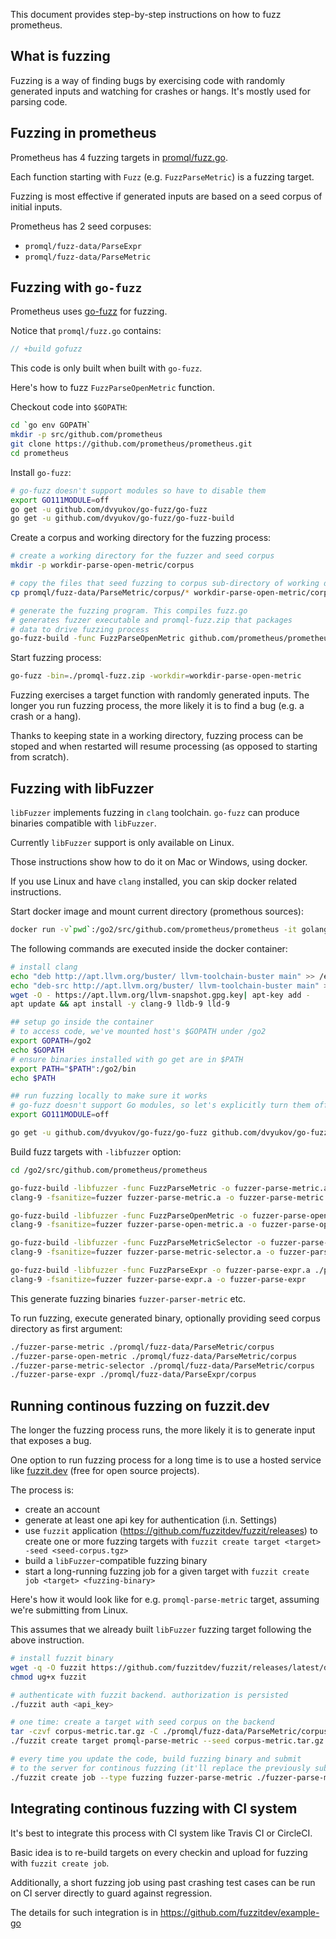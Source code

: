 This document provides step-by-step instructions on how to fuzz prometheus.

## What is fuzzing

Fuzzing is a way of finding bugs by exercising code with randomly generated inputs and watching for crashes or hangs. It's mostly used for parsing code.

## Fuzzing in prometheus

Prometheus has 4 fuzzing targets in [promql/fuzz.go](./promql/fuzz.go).

Each function starting with `Fuzz` (e.g. `FuzzParseMetric`) is a fuzzing target.

Fuzzing is most effective if generated inputs are based on a seed corpus of initial inputs.

Prometheus has 2 seed corpuses:

* `promql/fuzz-data/ParseExpr`
* `promql/fuzz-data/ParseMetric`

## Fuzzing with `go-fuzz`

Prometheus uses [go-fuzz](https://github.com/dvyukov/go-fuzz) for fuzzing.

Notice that `promql/fuzz.go` contains:

```go
// +build gofuzz
```

This code is only built when built with `go-fuzz`. 

Here's how to fuzz `FuzzParseOpenMetric` function.

Checkout code into `$GOPATH`:

```bash
cd `go env GOPATH`
mkdir -p src/github.com/prometheus
git clone https://github.com/prometheus/prometheus.git
cd prometheus
```

Install `go-fuzz`:

```bash
# go-fuzz doesn't support modules so have to disable them
export GO111MODULE=off
go get -u github.com/dvyukov/go-fuzz/go-fuzz
go get -u github.com/dvyukov/go-fuzz/go-fuzz-build
```

Create a corpus and working directory for the fuzzing process:

```bash
# create a working directory for the fuzzer and seed corpus
mkdir -p workdir-parse-open-metric/corpus

# copy the files that seed fuzzing to corpus sub-directory of working directory
cp promql/fuzz-data/ParseMetric/corpus/* workdir-parse-open-metric/corpus

# generate the fuzzing program. This compiles fuzz.go
# generates fuzzer executable and promql-fuzz.zip that packages
# data to drive fuzzing process
go-fuzz-build -func FuzzParseOpenMetric github.com/prometheus/prometheus/promql
```

Start fuzzing process:

```bash
go-fuzz -bin=./promql-fuzz.zip -workdir=workdir-parse-open-metric
```

Fuzzing exercises a target function with randomly generated inputs. The longer you run fuzzing process, the more likely it is to find a bug (e.g. a crash or a hang).

Thanks to keeping state in a working directory, fuzzing process can be stoped and when restarted will resume processing (as opposed to starting from scratch).

## Fuzzing with libFuzzer

`libFuzzer` implements fuzzing in `clang` toolchain. `go-fuzz` can produce binaries compatible with `libFuzzer`.

Currently `libFuzzer` support is only available on Linux.

Those instructions show how to do it on Mac or Windows, using docker.

If you use Linux and have `clang` installed, you can skip docker related instructions.

Start docker image and mount current directory (promethous sources):

```bash
docker run -v`pwd`:/go2/src/github.com/prometheus/prometheus -it golang:1.12.7-buster /bin/bash
```

The following commands are executed inside the docker container:

```bash
# install clang
echo "deb http://apt.llvm.org/buster/ llvm-toolchain-buster main" >> /etc/apt/sources.list
echo "deb-src http://apt.llvm.org/buster/ llvm-toolchain-buster main" >> /etc/apt/sources.list
wget -O - https://apt.llvm.org/llvm-snapshot.gpg.key| apt-key add -
apt update && apt install -y clang-9 lldb-9 lld-9

## setup go inside the container
# to access code, we've mounted host's $GOPATH under /go2
export GOPATH=/go2
echo $GOPATH
# ensure binaries installed with go get are in $PATH
export PATH="$PATH":/go2/bin
echo $PATH

## run fuzzing locally to make sure it works
# go-fuzz doesn't support Go modules, so let's explicitly turn them off
export GO111MODULE=off

go get -u github.com/dvyukov/go-fuzz/go-fuzz github.com/dvyukov/go-fuzz/go-fuzz-build
```

Build fuzz targets with `-libfuzzer` option:

```bash
cd /go2/src/github.com/prometheus/prometheus

go-fuzz-build -libfuzzer -func FuzzParseMetric -o fuzzer-parse-metric.a ./promql
clang-9 -fsanitize=fuzzer fuzzer-parse-metric.a -o fuzzer-parse-metric

go-fuzz-build -libfuzzer -func FuzzParseOpenMetric -o fuzzer-parse-open-metric.a ./promql
clang-9 -fsanitize=fuzzer fuzzer-parse-open-metric.a -o fuzzer-parse-open-metric

go-fuzz-build -libfuzzer -func FuzzParseMetricSelector -o fuzzer-parse-metric-selector.a ./promql
clang-9 -fsanitize=fuzzer fuzzer-parse-metric-selector.a -o fuzzer-parse-metric-selector

go-fuzz-build -libfuzzer -func FuzzParseExpr -o fuzzer-parse-expr.a ./promql
clang-9 -fsanitize=fuzzer fuzzer-parse-expr.a -o fuzzer-parse-expr
```

This generate fuzzing binaries `fuzzer-parser-metric` etc.

To run fuzzing, execute generated binary, optionally providing seed corpus directory as first argument:

```bash
./fuzzer-parse-metric ./promql/fuzz-data/ParseMetric/corpus
./fuzzer-parse-open-metric ./promql/fuzz-data/ParseMetric/corpus
./fuzzer-parse-metric-selector ./promql/fuzz-data/ParseMetric/corpus
./fuzzer-parse-expr ./promql/fuzz-data/ParseExpr/corpus
```

## Running continous fuzzing on fuzzit.dev

The longer the fuzzing process runs, the more likely it is to generate input that exposes a bug.

One option to run fuzzing process for a long time is to use a hosted service like [fuzzit.dev](https://fuzzit.dev) (free for open source projects).

The process is:

* create an account
* generate at least one api key for authentication (i.n. Settings)
* use `fuzzit` application (https://github.com/fuzzitdev/fuzzit/releases) to create one or more fuzzing targets with `fuzzit create target <target> -seed <seed-corpus.tgz>`
* build a `libFuzzer`-compatible fuzzing binary
* start a long-running fuzzing job for a given target with `fuzzit create job <target> <fuzzing-binary>`

Here's how it would look like for e.g. `promql-parse-metric` target, assuming we're submitting from Linux.

This assumes that we already built `libFuzzer` fuzzing target following the above instruction.

```bash
# install fuzzit binary
wget -q -O fuzzit https://github.com/fuzzitdev/fuzzit/releases/latest/download/fuzzit_Linux_x86_64
chmod ug+x fuzzit

# authenticate with fuzzit backend. authorization is persisted
./fuzzit auth <api_key>

# one time: create a target with seed corpus on the backend
tar -czvf corpus-metric.tar.gz -C ./promql/fuzz-data/ParseMetric/corpus .
./fuzzit create target promql-parse-metric --seed corpus-metric.tar.gz

# every time you update the code, build fuzzing binary and submit
# to the server for continous fuzzing (it'll replace the previously submitted binary):
./fuzzit create job --type fuzzing fuzzer-parse-metric ./fuzzer-parse-metric
```

## Integrating continous fuzzing with CI system

It's best to integrate this process with CI system like Travis CI or CircleCI.

Basic idea is to re-build targets on every checkin and upload for fuzzing with `fuzzit create job`.

Additionally, a short fuzzing job using past crashing test cases can be run on CI server directly to guard against regression.

The details for such integration is in https://github.com/fuzzitdev/example-go
